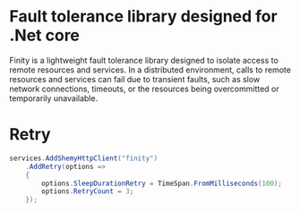 # Fault tolerance library designed for .Net core

Finity is a lightweight fault tolerance library designed to isolate access to remote resources and services. In a distributed environment, calls to remote resources and services can fail due to transient faults, such as slow network connections, timeouts, or the resources being overcommitted or temporarily unavailable.

# Retry

```c#
services.AddShemyHttpClient("finity")
    .AddRetry(options =>
    {
        options.SleepDurationRetry = TimeSpan.FromMilliseconds(100);
        options.RetryCount = 3;
    });
```
